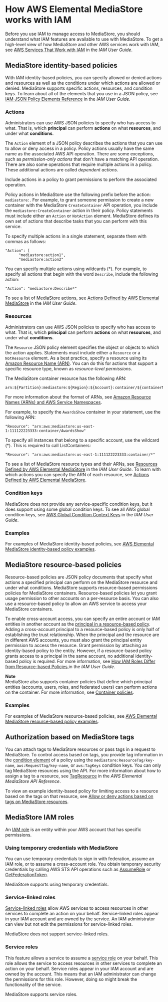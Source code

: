 # How AWS Elemental MediaStore works with IAM<a name="security_iam_service-with-iam"></a>

Before you use IAM to manage access to MediaStore, you should understand what IAM features are available to use with MediaStore\. To get a high\-level view of how MediaStore and other AWS services work with IAM, see [AWS Services That Work with IAM](https://docs.aws.amazon.com/IAM/latest/UserGuide/reference_aws-services-that-work-with-iam.html) in the *IAM User Guide*\.

## MediaStore identity\-based policies<a name="security_iam_service-with-iam-id-based-policies"></a>

With IAM identity\-based policies, you can specify allowed or denied actions and resources as well as the conditions under which actions are allowed or denied\. MediaStore supports specific actions, resources, and condition keys\. To learn about all of the elements that you use in a JSON policy, see [IAM JSON Policy Elements Reference](https://docs.aws.amazon.com/IAM/latest/UserGuide/reference_policies_elements.html) in the *IAM User Guide*\.

### Actions<a name="security_iam_service-with-iam-id-based-policies-actions"></a>

Administrators can use AWS JSON policies to specify who has access to what\. That is, which **principal** can perform **actions** on what **resources**, and under what **conditions**\.

The `Action` element of a JSON policy describes the actions that you can use to allow or deny access in a policy\. Policy actions usually have the same name as the associated AWS API operation\. There are some exceptions, such as *permission\-only actions* that don't have a matching API operation\. There are also some operations that require multiple actions in a policy\. These additional actions are called *dependent actions*\.

Include actions in a policy to grant permissions to perform the associated operation\.

Policy actions in MediaStore use the following prefix before the action: `mediastore:`\. For example, to grant someone permission to create a new container with the MediaStore `CreateContainer` API operation, you include the `mediastore:CreateContainer` action in their policy\. Policy statements must include either an `Action` or `NotAction` element\. MediaStore defines its own set of actions that describe tasks that you can perform with this service\.

To specify multiple actions in a single statement, separate them with commas as follows:

```
"Action": [
      "mediastore:action1",
      "mediastore:action2"
```

You can specify multiple actions using wildcards \(\*\)\. For example, to specify all actions that begin with the word `Describe`, include the following action:

```
"Action": "mediastore:Describe*"
```

To see a list of MediaStore actions, see [Actions Defined by AWS Elemental MediaStore](https://docs.aws.amazon.com/IAM/latest/UserGuide/list_awselementalmediastore.html#awselementalmediastore-actions-as-permissions) in the *IAM User Guide*\.

### Resources<a name="security_iam_service-with-iam-id-based-policies-resources"></a>

Administrators can use AWS JSON policies to specify who has access to what\. That is, which **principal** can perform **actions** on what **resources**, and under what **conditions**\.

The `Resource` JSON policy element specifies the object or objects to which the action applies\. Statements must include either a `Resource` or a `NotResource` element\. As a best practice, specify a resource using its [Amazon Resource Name \(ARN\)](https://docs.aws.amazon.com/general/latest/gr/aws-arns-and-namespaces.html)\. You can do this for actions that support a specific resource type, known as *resource\-level permissions*\.

The MediaStore container resource has the following ARN:

```
arn:${Partition}:mediastore:${Region}:${Account}:container/${containerName}
```

For more information about the format of ARNs, see [Amazon Resource Names \(ARNs\) and AWS Service Namespaces](https://docs.aws.amazon.com/general/latest/gr/aws-arns-and-namespaces.html)\.

For example, to specify the `AwardsShow` container in your statement, use the following ARN:

```
"Resource": "arn:aws:mediastore:us-east-1:111122223333:container/AwardsShow"
```

To specify all instances that belong to a specific account, use the wildcard \(\*\)\. This is required to call ListContainers:

```
"Resource": "arn:aws:mediastore:us-east-1:111122223333:container/*"
```

To see a list of MediaStore resource types and their ARNs, see [Resources Defined by AWS Elemental MediaStore](https://docs.aws.amazon.com/IAM/latest/UserGuide/list_awselementalmediastore.html#awselementalmediastore-resources-for-iam-policies) in the *IAM User Guide*\. To learn with which actions you can specify the ARN of each resource, see [Actions Defined by AWS Elemental MediaStore](https://docs.aws.amazon.com/IAM/latest/UserGuide/list_awselementalmediastore.html#awselementalmediastore-actions-as-permissions)\.

### Condition keys<a name="security_iam_service-with-iam-id-based-policies-conditionkeys"></a>

MediaStore does not provide any service\-specific condition keys, but it does support using some global condition keys\. To see all AWS global condition keys, see [AWS Global Condition Context Keys](https://docs.aws.amazon.com/IAM/latest/UserGuide/reference_policies_condition-keys.html) in the *IAM User Guide*\.

### Examples<a name="security_iam_service-with-iam-id-based-policies-examples"></a>

For examples of MediaStore identity\-based policies, see [AWS Elemental MediaStore identity\-based policy examples](security_iam_id-based-policy-examples.md)\.

## MediaStore resource\-based policies<a name="security_iam_service-with-iam-resource-based-policies"></a>

Resource\-based policies are JSON policy documents that specify what actions a specified principal can perform on the MediaStore resource and under what conditions\. MediaStore supports resource\-based permissions policies for MediaStore containers\. Resource\-based policies let you grant usage permission to other accounts on a per\-resource basis\. You can also use a resource\-based policy to allow an AWS service to access your MediaStore containers\.

To enable cross\-account access, you can specify an entire account or IAM entities in another account as the [principal in a resource\-based policy](https://docs.aws.amazon.com/IAM/latest/UserGuide/reference_policies_elements_principal.html)\. Adding a cross\-account principal to a resource\-based policy is only half of establishing the trust relationship\. When the principal and the resource are in different AWS accounts, you must also grant the principal entity permission to access the resource\. Grant permission by attaching an identity\-based policy to the entity\. However, if a resource\-based policy grants access to a principal in the same account, no additional identity\-based policy is required\. For more information, see [How IAM Roles Differ from Resource\-based Policies ](https://docs.aws.amazon.com/IAM/latest/UserGuide/id_roles_compare-resource-policies.html)in the *IAM User Guide*\.

**Note**  
MediaStore also supports container policies that define which principal entities \(accounts, users, roles, and federated users\) can perform actions on the container\. For more information, see [Container policies](policies.md)\. 

### Examples<a name="security_iam_service-with-iam-resource-based-policies-examples"></a>

For examples of MediaStore resource\-based policies, see [AWS Elemental MediaStore resource\-based policy examples](security_iam_resource-based-policy-examples.md)\.

## Authorization based on MediaStore tags<a name="security_iam_service-with-iam-tags"></a>

You can attach tags to MediaStore resources or pass tags in a request to MediaStore\. To control access based on tags, you provide tag information in the [condition element](https://docs.aws.amazon.com/IAM/latest/UserGuide/reference_policies_elements_condition.html) of a policy using the `mediastore:ResourceTag/key-name`, `aws:RequestTag/key-name`, or `aws:TagKeys` condition keys\. You can only tag MediaStore resources using the API\. For more information about how to assign a tag to a resource, see [TagResource](https://docs.aws.amazon.com/mediastore/latest/apireference/API_TagResource.html) in the *AWS Elemental MediaStore API Reference*\. 

To view an example identity\-based policy for limiting access to a resource based on the tags on that resource, see [Allow or deny actions based on tags on MediaStore resources](security_iam_resource-based-policy-examples.md#iam-policy-examples-for-mediastore-tag-based-access)\.

## MediaStore IAM roles<a name="security_iam_service-with-iam-roles"></a>

An [IAM role](https://docs.aws.amazon.com/IAM/latest/UserGuide/id_roles.html) is an entity within your AWS account that has specific permissions\.

### Using temporary credentials with MediaStore<a name="security_iam_service-with-iam-roles-tempcreds"></a>

You can use temporary credentials to sign in with federation, assume an IAM role, or to assume a cross\-account role\. You obtain temporary security credentials by calling AWS STS API operations such as [AssumeRole](https://docs.aws.amazon.com/STS/latest/APIReference/API_AssumeRole.html) or [GetFederationToken](https://docs.aws.amazon.com/STS/latest/APIReference/API_GetFederationToken.html)\. 

MediaStore supports using temporary credentials\. 

### Service\-linked roles<a name="security_iam_service-with-iam-roles-service-linked"></a>

[Service\-linked roles](https://docs.aws.amazon.com/IAM/latest/UserGuide/id_roles_terms-and-concepts.html#iam-term-service-linked-role) allow AWS services to access resources in other services to complete an action on your behalf\. Service\-linked roles appear in your IAM account and are owned by the service\. An IAM administrator can view but not edit the permissions for service\-linked roles\.

MediaStore does not support service\-linked roles\. 

### Service roles<a name="security_iam_service-with-iam-roles-service"></a>

This feature allows a service to assume a [service role](https://docs.aws.amazon.com/IAM/latest/UserGuide/id_roles_terms-and-concepts.html#iam-term-service-role) on your behalf\. This role allows the service to access resources in other services to complete an action on your behalf\. Service roles appear in your IAM account and are owned by the account\. This means that an IAM administrator can change the permissions for this role\. However, doing so might break the functionality of the service\.

MediaStore supports service roles\. 